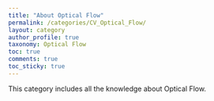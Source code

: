 ```yaml
---
title: "About Optical Flow"
permalink: /categories/CV_Optical_Flow/
layout: category
author_profile: true
taxonomy: Optical Flow
toc: true
comments: true
toc_sticky: true
---
```


This category includes all the knowledge about Optical Flow.